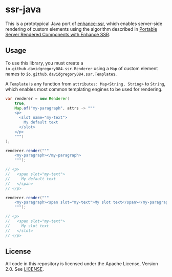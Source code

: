 # ssr-java

This is a prototypical Java port of [enhance-ssr](https://github.com/enhance-dev/enhance-ssr), which enables server-side rendering of custom elements using the algorithm described in [Portable Server Rendered Components with Enhance SSR](https://begin.com/blog/posts/2024-05-03-portable-ssr-components#how-does-it-work%3F).

## Usage

To use this library, you must create a `io.github.davidgregory084.ssr.Renderer` using a `Map` of custom element names to `io.github.davidgregory084.ssr.Template`s.

A `Template` is any function from `attributes: Map<String, String>` to `String`, which enables most common templating engines to be used for rendering.

```java
var renderer = new Renderer(
    true,
    Map.of("my-paragraph", attrs -> """
    <p>
      <slot name="my-text">
        My default text
      </slot>
    </p>
    """)
);

renderer.render("""
    <my-paragraph></my-paragraph>
    """);

// <p>
//   <span slot="my-text">
//     My default text
//   </span>
// </p>

renderer.render("""
    <my-paragraph><span slot="my-text">My slot text</span></my-paragraph>
    """);

// <p>
//   <span slot="my-text">
//     My slot text
//   </slot>
// </p>
```

## License

All code in this repository is licensed under the Apache License, Version 2.0. See [LICENSE](./LICENSE).

